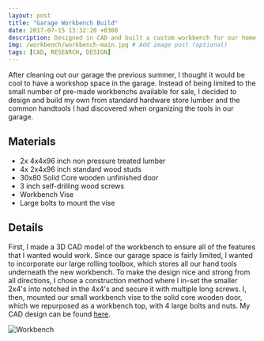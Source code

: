 ```yaml
---
layout: post
title: "Garage Workbench Build"
date: 2017-07-15 13:32:20 +0300
description: Designed in CAD and built a custom workbench for our home garage workshop. # Add post description (optional)
img: /workbench/workbench-main.jpg # Add image post (optional)
tags: [CAD, RESEARCH, DESIGN]
---
```


After cleaning out our garage the previous summer, I thought it would be cool to have a workshop space in the garage. Instead of being limited to the small number of pre-made workbenchs available for sale, I decided to design and build my own from standard hardware store lumber and the common handtools I had discovered when organizing the tools in our garage.

## Materials
* 2x 4x4x96 inch non pressure treated lumber
* 4x 2x4x96 inch standard wood studs
* 30x80 Solid Core wooden unfinished door
* 3 inch self-drilling wood screws
* Workbench Vise
* Large bolts to mount the vise

## Details
First, I made a 3D CAD model of the workbench to ensure all of the features that I wanted would work. Since our garage space is fairly limited, I wanted to incorporate our large rolling toolbox, which stores all our hand tools underneath the new workbench. To make the design nice and strong from all directions, I chose a construction method where I in-set the smaller 2x4's into notched in the 4x4's and secure it with multiple long screws. I, then, mounted our small workbench vise to the solid core wooden door, which we repurposed as a workbench top, with 4 large bolts and nuts. My CAD design can be found [here](http://wbenb.github.io/assets/workbench-cad.pdf).

![Workbench](http://wbenb.github.io/assets/img/workbench/workbench.jpg)

